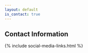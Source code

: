 ```yaml
---
layout: default
is_contact: true
---
```


## Contact Information

{% include social-media-links.html %}
